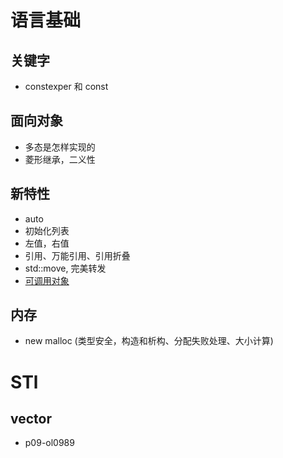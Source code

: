 # 语言基础

## 关键字
+ constexper 和 const

## 面向对象
+ 多态是怎样实现的
+ 菱形继承，二义性

## 新特性
+ auto
+ 初始化列表
+ 左值，右值
+ 引用、万能引用、引用折叠
+ std::move, 完美转发
+ [可调用对象](https://blog.csdn.net/qq_43145072/article/details/103749956)

## 内存
+ new malloc (类型安全，构造和析构、分配失败处理、大小计算)

# STl

## vector
+ p09-ol0989